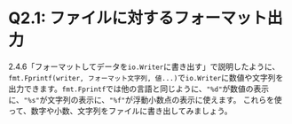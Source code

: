 # Q2.1: ファイルに対するフォーマット出力

2.4.6「フォーマットしてデータを`io.Writer`に書き出す」で説明したように、`fmt.Fprintf(writer, フォーマット文字列, 値...)`で`io.Writer`に数値や文字列を出力できます。`fmt.Fprintf`では他の言語と同じように、`"%d"`が数値の表示に、`"%s"`が文字列の表示に、`"%f"`が浮動小数点の表示に使えます。
これらを使って、数字や小数、文字列をファイルに書き出してみましょう。
